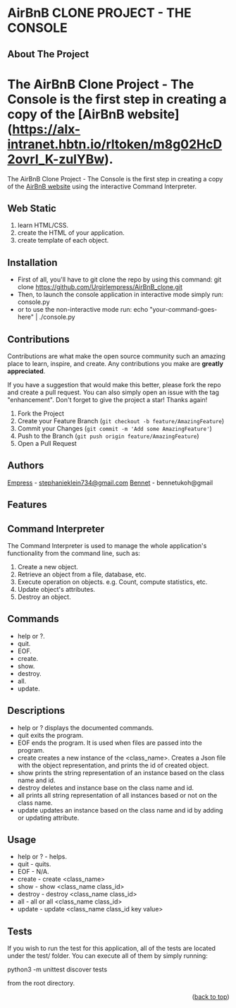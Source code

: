 # AirBnB CLONE PROJECT - THE CONSOLE


<!-- PROJECT SHIELDS -->
<!--
*** I'm using markdown "reference style" links for readability.
*** Reference links are enclosed in brackets [ ] instead of parentheses ( ).
*** See the bottom of this document for the declaration of the reference variables
*** for contributors-url, forks-url, etc. This is an optional, concise syntax you may use.
*** https://www.markdownguide.org/basic-syntax/#reference-style-links
-->



<!-- ABOUT THE PROJECT -->
## About The Project

The AirBnB Clone Project - The Console is the first step in creating a copy of the [AirBnB website]
(https://alx-intranet.hbtn.io/rltoken/m8g02HcD2ovrl_K-zulYBw).
=======
The AirBnB Clone Project - The Console is the first step in creating a copy of the [AirBnB website](https://alx-intranet.hbtn.io/rltoken/m8g02HcD2ovrl_K-zulYBw/) using the interactive Command Interpreter.



<!-- WEB STATIC -->
## Web Static

1. learn HTML/CSS.
2. create the HTML of your application.
3. create template of each object.

<!-- INSTALLATION -->
## Installation

* First of all, you'll have to git clone the repo by using this command: git clone https://github.com/Urgirlempress/AirBnB_clone.git
* Then, to launch the console application in interactive mode simply run: console.py
* or to use the non-interactive mode run: echo "your-command-goes-here" | ./console.py



<!-- CONTRIBUTIONS -->
## Contributions

Contributions are what make the open source community such an amazing place to learn, inspire, and create. Any contributions you make are **greatly appreciated**.

If you have a suggestion that would make this better, please fork the repo and create a pull request. You can also simply open an issue with the tag "enhancement".
Don't forget to give the project a star! Thanks again!

1. Fork the Project
2. Create your Feature Branch (`git checkout -b feature/AmazingFeature`)
3. Commit your Changes (`git commit -m 'Add some AmazingFeature'`)
4. Push to the Branch (`git push origin feature/AmazingFeature`)
5. Open a Pull Request


<!-- AUTHORS -->
## Authors

[Empress](https://twitter.com/Emp_Ress) - stephanieklein734@gmail.com
[Bennet](https://twitter.com/Bennet) - bennetukoh@gmail

<!-- FEATURES -->
## Features

## Command Interpreter

The Command Interpreter is used to manage the whole application's functionality from the command line, such as:

1. Create a new object.
2. Retrieve an object from a file, database, etc.
3. Execute operation on objects. e.g. Count, compute statistics, etc.
4. Update object's attributes.
5. Destroy an object.


<!-- COMMANDS -->
## Commands

* help or ?.
* quit.
* EOF.
* create.
* show.
* destroy.
* all.
* update.

<!-- DESCRIPTIONS -->
## Descriptions

* help or ? displays the documented commands.
* quit exits the program.
* EOF ends the program. It is used when files are passed into the program.
* create creates a new instance of the <class_name>. Creates a Json file with the object representation, and prints the id of created object.
* show prints the string representation of an instance based on the class name and id.
* destroy deletes and instance base on the class name and id.
* all prints all string representation of all instances based or not on the class name.
* update updates an instance based on the class name and id by adding or updating attribute.

<!-- USAGE -->
## Usage

* help or ? - helps.
* quit - quits.
* EOF - N/A.
* create - create <class_name>
* show - show <class_name class_id>
* destroy - destroy <class_name class_id>
* all - all or all <class_name class_id>
* update - update <class_name class_id key value>

<!-- TESTS -->
## Tests

If you wish to run the test for this application, all of the tests are located under the test/ folder. You can execute all of them by simply running:

python3 -m unittest discover tests

from the root directory.

<p align="right">(<a href="#readme-top">back to top</a>)</p>
